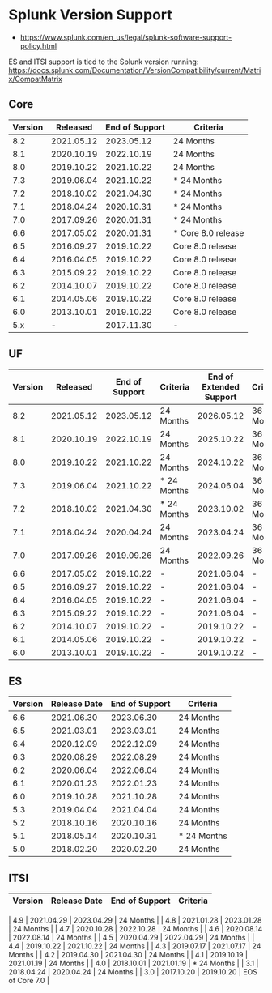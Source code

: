 # Splunk Version Support

- https://www.splunk.com/en_us/legal/splunk-software-support-policy.html

ES and ITSI support is tied to the Splunk version running: https://docs.splunk.com/Documentation/VersionCompatibility/current/Matrix/CompatMatrix

## Core

| Version | Released | End of Support | Criteria |
| ------- | -------- | -------------- | -------- |
| 8.2 | 2021.05.12 | 2023.05.12 | 24 Months |
| 8.1 | 2020.10.19 | 2022.10.19 | 24 Months |
| 8.0 | 2019.10.22 | 2021.10.22 | 24 Months |
| 7.3 | 2019.06.04 | 2021.10.22 | * 24 Months |
| 7.2 | 2018.10.02 | 2021.04.30 | * 24 Months |
| 7.1 | 2018.04.24 | 2020.10.31 | * 24 Months |
| 7.0 | 2017.09.26 | 2020.01.31 | * 24 Months |
| 6.6 | 2017.05.02 | 2020.01.31 | * Core 8.0 release |
| 6.5 | 2016.09.27 | 2019.10.22 | Core 8.0 release |
| 6.4 | 2016.04.05 | 2019.10.22 | Core 8.0 release |
| 6.3 | 2015.09.22 | 2019.10.22 | Core 8.0 release |
| 6.2 | 2014.10.07 | 2019.10.22 | Core 8.0 release |
| 6.1 | 2014.05.06 | 2019.10.22 | Core 8.0 release |
| 6.0 | 2013.10.01 | 2019.10.22 | Core 8.0 release |
| 5.x | -          | 2017.11.30 | - |

## UF

| Version | Released | End of Support | Criteria | End of Extended Support | Criteria |
| ------- | -------- | -------------- | -------- | ----------------------- | -------- |
| 8.2 | 2021.05.12 | 2023.05.12 | 24 Months   | 2026.05.12 | 36 Months |
| 8.1 | 2020.10.19 | 2022.10.19 | 24 Months   | 2025.10.22 | 36 Months |
| 8.0 | 2019.10.22 | 2021.10.22 | 24 Months   | 2024.10.22 | 36 Months |
| 7.3 | 2019.06.04 | 2021.10.22 | * 24 Months | 2024.06.04 | 36 Months |
| 7.2 | 2018.10.02 | 2021.04.30 | * 24 Months | 2023.10.02 | 36 Months |
| 7.1 | 2018.04.24 | 2020.04.24 | 24 Months   | 2023.04.24 | 36 Months |
| 7.0 | 2017.09.26 | 2019.09.26 | 24 Months   | 2022.09.26 | 36 Months |
| 6.6 | 2017.05.02 | 2019.10.22 | -           | 2021.06.04 | -         |
| 6.5 | 2016.09.27 | 2019.10.22 | -           | 2021.06.04 | -         |
| 6.4 | 2016.04.05 | 2019.10.22 | -           | 2021.06.04 | -         |
| 6.3 | 2015.09.22 | 2019.10.22 | -           | 2021.06.04 | -         |
| 6.2 | 2014.10.07 | 2019.10.22 | -           | 2019.10.22 | -         |
| 6.1 | 2014.05.06 | 2019.10.22 | -           | 2019.10.22 | -         |
| 6.0 | 2013.10.01 | 2019.10.22 | -           | 2019.10.22 | -         |

## ES

| Version | Release Date | End of Support | Criteria |
| ------- | ------------ | -------------- | -------- |
| 6.6 | 2021.06.30 | 2023.06.30 | 24 Months |
| 6.5 | 2021.03.01 | 2023.03.01 | 24 Months |
| 6.4 | 2020.12.09 | 2022.12.09 | 24 Months |
| 6.3 | 2020.08.29 | 2022.08.29 | 24 Months |
| 6.2 | 2020.06.04 | 2022.06.04 | 24 Months |
| 6.1 | 2020.01.23 | 2022.01.23 | 24 Months |
| 6.0 | 2019.10.28 | 2021.10.28 | 24 Months |
| 5.3 | 2019.04.04 | 2021.04.04 | 24 Months |
| 5.2 | 2018.10.16 | 2020.10.16 | 24 Months |
| 5.1 | 2018.05.14 | 2020.10.31 | * 24 Months |
| 5.0 | 2018.02.20 | 2020.02.20 | 24 Months |

## ITSI

| Version | Release Date | End of Support | Criteria |
| ------- | ------------ | -------------- | -------- |

| 4.9 | 2021.04.29 | 2023.04.29 | 24 Months |
| 4.8 | 2021.01.28 | 2023.01.28 | 24 Months |
| 4.7 | 2020.10.28 | 2022.10.28 | 24 Months |
| 4.6 | 2020.08.14 | 2022.08.14 | 24 Months |
| 4.5 | 2020.04.29 | 2022.04.29 | 24 Months |
| 4.4 | 2019.10.22 | 2021.10.22 | 24 Months |
| 4.3 | 2019.07.17 | 2021.07.17 | 24 Months |
| 4.2 | 2019.04.30 | 2021.04.30 | 24 Months |
| 4.1 | 2019.10.19 | 2021.01.19 | 24 Months |
| 4.0 | 2018.10.01 | 2021.01.19 | * 24 Months |
| 3.1 | 2018.04.24 | 2020.04.24 | 24 Months |
| 3.0 | 2017.10.20 | 2019.10.20 | EOS of Core 7.0 |
